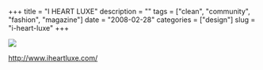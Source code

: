 +++
title = "I HEART LUXE"
description = ""
tags = ["clean", "community", "fashion", "magazine"]
date = "2008-02-28"
categories = ["design"]
slug = "i-heart-luxe"
+++


 

  <div id="screens-thumbs" class="clearfix">
    <div class="txt-center" id="design-submission"><a href="http://www.iheartluxe.com/"><img id='bluga-thumbnail-861' class='bluga-thumbnail large' src='http://media.konigi.com/bluga/
wt47f2791230f9d_0.jpg'/></a></div>  
  </div>   
<p><a href="http://www.iheartluxe.com/">http://www.iheartluxe.com/</a></p>




